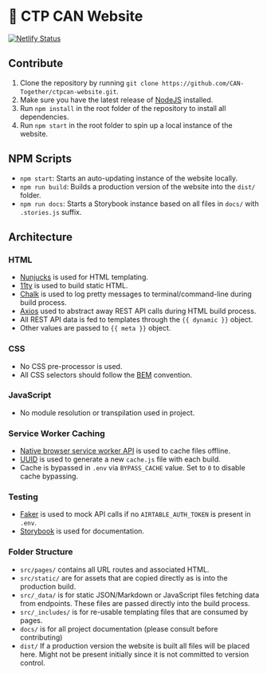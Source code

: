 # 🚩 CTP CAN Website

[![Netlify Status](https://api.netlify.com/api/v1/badges/a855d099-0d68-44df-b363-fa60fd420501/deploy-status)](https://app.netlify.com/sites/cptcan/deploys)

## Contribute

1. Clone the repository by running `git clone https://github.com/CAN-Together/ctpcan-website.git`.
2. Make sure you have the latest release of [NodeJS](https://nodejs.org/en/) installed.
3. Run `npm install` in the root folder of the repository to install all dependencies.
4. Run `npm start` in the root folder to spin up a local instance of the website.

## NPM Scripts

- `npm start`: Starts an auto-updating instance of the website locally.
- `npm run build`: Builds a production version of the website into the `dist/` folder.
- `npm run docs`: Starts a Storybook instance based on all files in `docs/` with `.stories.js` suffix.

## Architecture

### HTML

- [Nunjucks](https://mozilla.github.io/nunjucks/) is used for HTML templating.
- [11ty](https://www.11ty.dev/) is used to build static HTML.
- [Chalk](https://www.npmjs.com/package/chalk) is used to log pretty messages to terminal/command-line during build process.
- [Axios](https://github.com/axios/axios) used to abstract away REST API calls during HTML build process.
- All REST API data is fed to templates through the `{{ dynamic }}` object.
- Other values are passed to `{{ meta }}` object.

### CSS

- No CSS pre-processor is used.
- All CSS selectors should follow the [BEM](https://en.bem.info/methodology/css/#selectors) convention.

### JavaScript

- No module resolution or transpilation used in project.

### Service Worker Caching

- [Native browser service worker API](https://developer.mozilla.org/en-US/docs/Web/API/Service_Worker_API) is used to cache files offline.
- [UUID](https://www.npmjs.com/package/uuid) is used to generate a new `cache.js` file with each build.
- Cache is bypassed in `.env` via `BYPASS_CACHE` value. Set to `0` to disable cache bypassing.

### Testing

- [Faker](https://www.npmjs.com/package/faker) is used to mock API calls if no `AIRTABLE_AUTH_TOKEN` is present in `.env`.
- [Storybook](https://storybook.js.org/) is used for documentation.


### Folder Structure

- `src/pages/` contains all URL routes and associated HTML.
- `src/static/` are for assets that are copied directly as is into the production build.
- `src/_data/` is for static JSON/Markdown or JavaScript files fetching data from endpoints. These files are passed directly into the build process.
- `src/_includes/` is for re-usable templating files that are consumed by pages.
- `docs/` is for all project documentation (please consult before contributing)
- `dist/` If a production version the website is built all files will be placed here. Might not be present initially since it is not committed to version control.
